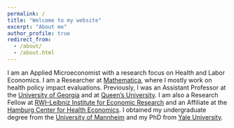 ```yaml
---
permalink: /
title: "Welcome to my website"
excerpt: "About me"
author_profile: true
redirect_from: 
  - /about/
  - /about.html
---
```

I am an Applied Microeconomist with a research focus on Health and Labor Economics. I am a Researcher at [Mathematica](https://www.mathematica.org), where I mostly work on health policy impact evaluations. Previously, I was an Assistant Professor at the [University of Georgia](https://www.uga.edu) and at [Queen’s University](https://www.queensu.ca). I am also a Research Fellow at [RWI–Leibniz Institute for Economic Research](http://en.rwi-essen.de) and an Affiliate at the [Hamburg Center for Health Economics](https://www.hche.uni-hamburg.de). I obtained my undergraduate degree from the [University of Mannheim](https://www.vwl.uni-mannheim.de) and my PhD from [Yale University](https://economics.yale.edu).

